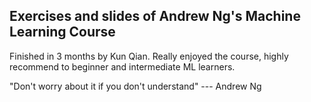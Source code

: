 ## Exercises and slides of Andrew Ng's Machine Learning Course
Finished in 3 months by Kun Qian. Really enjoyed the course, highly recommend to beginner and intermediate ML learners.

"Don't worry about it if you don't understand" --- Andrew Ng